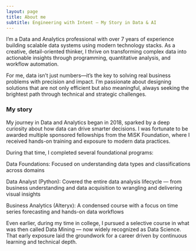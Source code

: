 ```yaml
---
layout: page
title: About me
subtitle: Engineering with Intent — My Story in Data & AI
---
```


I’m a Data and Analytics professional with over 7 years of experience building scalable data systems using modern technology stacks. As a creative, detail-oriented thinker, I thrive on transforming complex data into actionable insights through programming, quantitative analysis, and workflow automation.

For me, data isn’t just numbers—it’s the key to solving real business problems with precision and impact. I’m passionate about designing solutions that are not only efficient but also meaningful, always seeking the brightest path through technical and strategic challenges.

### My story

My journey in Data and Analytics began in 2018, sparked by a deep curiosity about how data can drive smarter decisions. I was fortunate to be awarded multiple sponsored fellowships from the MiSK Foundation, where I received hands-on training and exposure to modern data practices.

During that time, I completed several foundational programs:

Data Foundations: Focused on understanding data types and classifications across domains

Data Analyst (Python): Covered the entire data analysis lifecycle — from business understanding and data acquisition to wrangling and delivering visual insights

Business Analytics (Alteryx): A condensed course with a focus on time series forecasting and hands-on data workflows

Even earlier, during my time in college, I pursued a selective course in what was then called Data Mining — now widely recognized as Data Science. That early exposure laid the groundwork for a career driven by continuous learning and technical depth.
